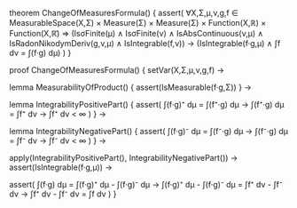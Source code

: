 theorem ChangeOfMeasuresFormula() {
  assert(
    ∀X,Σ,μ,ν,g,f ∈ MeasurableSpace(X,Σ) × Measure(Σ) × Measure(Σ) × Function(X,ℝ) × Function(X,ℝ̄) ⇒
    (IsσFinite(μ) ∧ IsσFinite(ν) ∧
     IsAbsContinuous(ν,μ) ∧
     IsRadonNikodymDeriv(g,ν,μ) ∧
     IsIntegrable(f,ν)) →
    (IsIntegrable(f·g,μ) ∧ ∫f dν = ∫(f·g) dμ)
  )
}

proof ChangeOfMeasuresFormula() {
  setVar(X,Σ,μ,ν,g,f) →
  
  lemma MeasurabilityOfProduct() {
    assert(IsMeasurable(f·g,Σ))
  } →
  
  lemma IntegrabilityPositivePart() {
    assert(
      ∫(f·g)⁺ dμ = ∫(f⁺·g) dμ →
      ∫(f⁺·g) dμ = ∫f⁺ dν →
      ∫f⁺ dν < ∞
    )
  } →
  
  lemma IntegrabilityNegativePart() {
    assert(
      ∫(f·g)⁻ dμ = ∫(f⁻·g) dμ →
      ∫(f⁻·g) dμ = ∫f⁻ dν →
      ∫f⁻ dν < ∞
    )
  } →
  
  apply(IntegrabilityPositivePart(), IntegrabilityNegativePart()) →
  assert(IsIntegrable(f·g,μ)) →
  
  assert(
    ∫(f·g) dμ = ∫(f·g)⁺ dμ - ∫(f·g)⁻ dμ →
    ∫(f·g)⁺ dμ - ∫(f·g)⁻ dμ = ∫f⁺ dν - ∫f⁻ dν →
    ∫f⁺ dν - ∫f⁻ dν = ∫f dν
  )
}